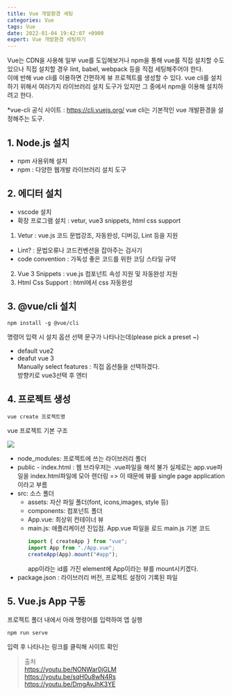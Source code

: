 ```yaml
---
title: Vue 개발환경 세팅
categories: Vue
tags: Vue
date: 2022-01-04 19:42:07 +0900
expert: Vue 개발환경 세팅하기
---
```


Vue는 CDN을 사용해 일부 vue를 도입해보거나 npm을 통해 vue를 직접 설치할 수도 있으나 직접 설치할 경우 lint, babel, webpack 등을 직접 세팅해주어야 한다.  
이에 반해 vue cli를 이용하면 간편하게 뷰 프로젝트를 생성할 수 있다.
vue cli를 설치하기 위해서 여러가지 라이브러리 설치 도구가 있지만 그 중에서 npm을 이용해 설치하려고 한다.

\*vue-cli 공식 사이트 : https://cli.vuejs.org/
vue cli는 기본적인 vue 개발환경을 설정해주는 도구.

## 1. Node.js 설치

- npm 사용위해 설치
- npm : 다양한 웹개발 라이브러리 설치 도구

## 2. 에디터 설치

- vscode 설치
- 확장 프로그램 설치 : vetur, vue3 snippets, html css support

1. Vetur : vue.js 코드 문법강조, 자동완성, 디버깅, Lint 등을 지원

- Lint? : 문법오류나 코드컨벤션을 잡아주는 검사기
- code convention : 가독성 좋은 코드를 위한 코딩 스타일 규약

2. Vue 3 Snippets : vue.js 컴포넌트 속성 지원 및 자동완성 지원
3. Html Css Support : html에서 css 자동완성

## 3. @vue/cli 설치

```shell
npm install -g @vue/cli
```

명령어 입력 시 설치 옵션 선택 문구가 나타나는데(please pick a preset ~)

- default vue2
- deafut vue 3  
  Manually select features : 직접 옵션들을 선택하겠다.  
  방향키로 vue3선택 후 엔터

## 4. 프로젝트 생성

```
vue create 프로젝트명
```

vue 프로젝트 기본 구조

![](https://images.velog.io/images/yeyo0x0/post/c0ccbea0-d041-4d97-b1a0-cd71b1dba053/%E1%84%89%E1%85%B3%E1%84%8F%E1%85%B3%E1%84%85%E1%85%B5%E1%86%AB%E1%84%89%E1%85%A3%E1%86%BA%202022-01-04%20%E1%84%8B%E1%85%A9%E1%84%92%E1%85%AE%202.28.19.png)

- node_modules: 프로젝트에 쓰는 라이브러리 폴더
- public - index.html :
  웹 브라우저는 .vue파일을 해석 불가
  실제로는 app.vue파일을 index.html파일에 모아 렌더링 => 이 때문에 뷰를 single page application이라고 부름
- src: 소스 폴더
  - assets: 자산 파일 폴더(font, icons,images, style 등)
  - components: 컴포넌트 폴더
  - App.vue: 최상위 컨테이너 뷰
  - main.js: 애플리케이션 진입점. App.vue 파일을 로드
    main.js 기본 코드
    ```js
    import { createApp } from "vue";
    import App from "./App.vue";
    createApp(App).mount("#app");
    ```
    app이라는 id를 가진 element에 App이라는 뷰를 mount시키겠다.
- package.json : 라이브러리 버전, 프로젝트 설정이 기록된 파일

## 5. Vue.js App 구동

프로젝트 폴더 내에서 아래 명령어를 입력하여 앱 실행

```
npm run serve
```

입력 후 나타나는 링크를 클릭해 사이트 확인

> 출처  
> https://youtu.be/NONWar0jGLM  
> https://youtu.be/sqH0u8wN4Rs  
> https://youtu.be/DmgAvJhK3YE
